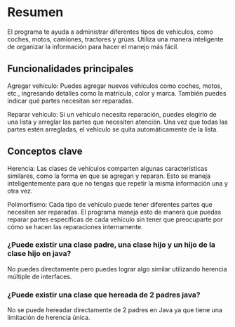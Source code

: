# Resumen
El programa te ayuda a administrar diferentes tipos de vehículos, como coches, motos, camiones, tractores y grúas. Utiliza una manera inteligente de organizar la información para hacer el manejo más fácil.

## Funcionalidades principales
Agregar vehículo: Puedes agregar nuevos vehículos como coches, motos, etc., ingresando detalles como la matrícula, color y marca. También puedes indicar qué partes necesitan ser reparadas.

Reparar vehículo: Si un vehículo necesita reparación, puedes elegirlo de una lista y arreglar las partes que necesiten atención. Una vez que todas las partes estén arregladas, el vehículo se quita automáticamente de la lista.

## Conceptos clave
Herencia: Las clases de vehículos comparten algunas características similares, como la forma en que se agregan y reparan. Esto se maneja inteligentemente para que no tengas que repetir la misma información una y otra vez.

Polimorfismo: Cada tipo de vehículo puede tener diferentes partes que necesiten ser reparadas. El programa maneja esto de manera que puedas reparar partes específicas de cada vehículo sin tener que preocuparte por cómo se hacen las reparaciones internamente.

### ¿Puede existir una clase padre, una clase hijo y un hijo de la clase hijo en java?
No puedes directamente pero puedes lograr algo similar utilizando herencia múltiple de interfaces.

### ¿Puede existir una clase que hereada de 2 padres java?
No se puede hereadar directamente de 2 padres en Java ya que tiene una limitación de herencia única.
